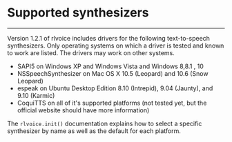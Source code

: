 # Supported synthesizers
<hr>

Version 1.2.1 of rlvoice includes drivers for the following text-to-speech synthesizers. Only operating systems on which a driver is tested and known to work are listed. The drivers may work on other systems.

- SAPI5 on Windows XP and Windows Vista and Windows 8,8.1 , 10
- NSSpeechSynthesizer on Mac OS X 10.5 (Leopard) and 10.6 (Snow Leopard)
- espeak on Ubuntu Desktop Edition 8.10 (Intrepid), 9.04 (Jaunty), and 9.10 (Karmic)
- CoquiTTS on all of it's supported platforms (not tested yet, but the official website should have more information)

The `rlvoice.init()` documentation explains how to select a specific synthesizer by name as well as the default for each platform.
